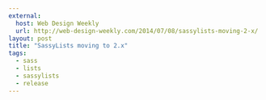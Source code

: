 ```yaml
---
external:
  host: Web Design Weekly
  url: http://web-design-weekly.com/2014/07/08/sassylists-moving-2-x/
layout: post
title: "SassyLists moving to 2.x"
tags:
  - sass
  - lists
  - sassylists
  - release
---
```

